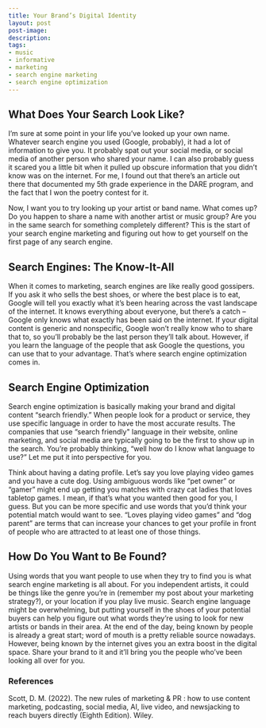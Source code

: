 ```yaml
---
title: Your Brand’s Digital Identity
layout: post
post-image: 
description: 
tags:
- music
- informative
- marketing
- search engine marketing
- search engine optimization
---
```

## What Does Your Search Look Like? 
I’m sure at some point in your life you’ve looked up your own name. Whatever search engine you used (Google, probably), it had a lot of information to give you. It probably spat out your social media, or social media of another person who shared your name. I can also probably guess it scared you a little bit when it pulled up obscure information that you didn’t know was on the internet. For me, I found out that there’s an article out there that documented my 5th grade experience in the DARE program, and the fact that I won the poetry contest for it. 

Now, I want you to try looking up your artist or band name. What comes up? Do you happen to share a name with another artist or music group? Are you in the same search for something completely different? This is the start of your search engine marketing and figuring out how to get yourself on the first page of any search engine.

## Search Engines: The Know-It-All
When it comes to marketing, search engines are like really good gossipers. If you ask it who sells the best shoes, or where the best place is to eat, Google will tell you exactly what it’s been hearing across the vast landscape of the internet. It knows everything about everyone, but there’s a catch – Google only knows what exactly has been said on the internet. If your digital content is generic and nonspecific, Google won’t really know who to share that to, so you’ll probably be the last person they’ll talk about. However, if you learn the language of the people that ask Google the questions, you can use that to your advantage. That’s where search engine optimization comes in.

## Search Engine Optimization
Search engine optimization is basically making your brand and digital content “search friendly.” When people look for a product or service, they use specific language in order to have the most accurate results. The companies that use “search friendly" language in their website, online marketing, and social media are typically going to be the first to show up in the search. You’re probably thinking, “well how do I know what language to use?” Let me put it into perspective for you. 

Think about having a dating profile. Let’s say you love playing video games and you have a cute dog. Using ambiguous words like “pet owner” or “gamer” might end up getting you matches with crazy cat ladies that loves tabletop games. I mean, if that’s what you wanted then good for you, I guess. But you can be more specific and use words that you’d think your potential match would want to see. “Loves playing video games” and “dog parent” are terms that can increase your chances to get your profile in front of people who are attracted to at least one of those things.  

## How Do You Want to Be Found?
Using words that you want people to use when they try to find you is what search engine marketing is all about. For you independent artists, it could be things like the genre you’re in (remember my post about your marketing strategy?), or your location if you play live music. Search engine language might be overwhelming, but putting yourself in the shoes of your potential buyers can help you figure out what words they’re using to look for new artists or bands in their area. At the end of the day, being known by people is already a great start; word of mouth is a pretty reliable source nowadays. However, being known by the internet gives you an extra boost in the digital space. Share your brand to it and it’ll bring you the people who’ve been looking all over for you. 

### References
Scott, D. M. (2022). The new rules of marketing & PR : how to use content marketing, podcasting, social media, AI, live video, and newsjacking to reach buyers directly (Eighth Edition). Wiley.